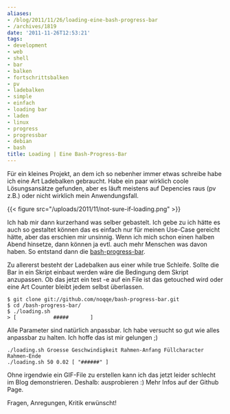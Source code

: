 ```yaml
---
aliases:
- /blog/2011/11/26/loading-eine-bash-progress-bar
- /archives/1819
date: '2011-11-26T12:53:21'
tags:
- development
- web
- shell
- bar
- balken
- fortschrittsbalken
- pv
- ladebalken
- simple
- einfach
- loading bar
- laden
- linux
- progress
- progressbar
- debian
- bash
title: Loading | Eine Bash-Progress-Bar
---
```


Für ein kleines Projekt, an dem ich so nebenher immer etwas schreibe habe
ich eine Art Ladebalken gebraucht. Habe ein paar wirklich coole
Lösungsansätze gefunden, aber es läuft meistens auf Depencies raus (pv
z.B.) oder nicht wirklich mein Anwendungsfall.

{{< figure src="/uploads/2011/11/not-sure-if-loading.png" >}}

Ich hab mir dann kurzerhand was selber gebastelt. Ich gebe zu ich hätte es
auch so gestaltet können das es einfach nur für meinen Use-Case gereicht
hätte, aber das erschien mir unsinnig. Wenn ich mich schon einen halben
Abend hinsetze, dann können ja evtl. auch mehr Menschen was davon haben. So
entstand dann die
[bash-progress-bar](https://github.com/noqqe/bash-progress-bar).

Zu allererst besteht der Ladebalken aus einer while true Schleife. Sollte
die Bar in ein Skript einbaut werden wäre die Bedingung dem Skript
anzupassen. Ob das jetzt ein test -e auf ein File ist das getouched wird
oder eine Art Counter bleibt jedem selbst überlassen.


    $ git clone git://github.com/noqqe/bash-progress-bar.git
    $ cd /bash-progress-bar/
    $ ./loading.sh
    > [            #####       ]


Alle Parameter sind natürlich anpassbar. Ich habe versucht so gut wie alles
anpassbar zu halten. Ich hoffe das ist mir gelungen ;)

```
./loading.sh Groesse Geschwindigkeit Rahmen-Anfang Füllcharacter Rahmen-Ende
./loading.sh 50 0.02 [ "######" ]
```

Ohne irgendwie ein GIF-File zu erstellen kann ich das jetzt leider schlecht
im Blog demonstrieren. Deshalb: ausprobieren :) Mehr Infos auf der Github
Page.

Fragen, Anregungen, Kritik erwünscht!